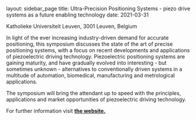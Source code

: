 layout: sidebar_page
title: Ultra-Precision Positioning Systems - piezo drive systems as a future enabling technology 
date: 2021-03-31

Katholieke Universiteit Leuven, 3001 Leuven, Belgium

In light of the ever increasing industry-driven demand for accurate positioning, this symposium discusses the state of the art of precise positioning systems, with a focus on recent developments and applications of piezoelectric driving technology. Piezoelectric positioning systems are gaining maturity, and have gradually evolved into interesting - but sometimes unknown - alternatives to conventionally driven systems in a multitude of automation, biomedical, manufacturing and metrological applications.

The symposium will bring the attendant up to speed with the principles, applications and market opportunities of piezoelectric driving technology.

For further information visit <a href="http://www.mech.kuleuven.be/micro/symposium/index.html"><strong>the website.</strong></a>